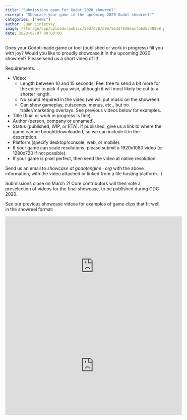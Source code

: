```yaml
---
title: "Submissions open for Godot 2020 showreel"
excerpt: "Showcase your game in the upcoming 2020 Godot showreel!"
categories: ["news"]
author: Juan Linietsky
image: /storage/app/uploads/public/5e3/d78/d9e/5e3d78d9eacfa625348868.png
date: 2020-02-07 00:00:00
---
```


Does your Godot-made game or tool (published or work in progress) fill you with joy? Would you like to proudly showcase it in the upcoming 2020 showreel? Please send us a short video of it!

Requirements:

* Video:
  - Length between 10 and 15 seconds. Feel free to send a bit more for the editor to pick if you wish, although it will most likely be cut to a shorter length.
  - No sound required in the video (we will put music on the showreel).
  - Can show gameplay, cutscenes, menus, etc., but no trailer/marketing overlays. See previous videos below for examples.
* Title (final or work in progress is fine).
* Author (person, company or unnamed).
* Status (published, WIP, or ETA). If published, give us a link to where the game can be bought/downloaded, so we can include it in the description.
* Platform (specify desktop/console, web, or mobile).
* If your game can scale resolutions, please submit a 1920x1080 video (or 1280x720 if not possible).
* If your game is pixel perfect, then send the video at native resolution.

Send us an email to *showcase at godotengine · org* with the above information, with the video attached or linked from a file hosting platform. :)

Submissions close on March 2! Core contributors will then vote a preselection of videos for the final showcase, to be published during GDC 2020.

See our previous showcase videos for examples of game clips that fit well in the showreel format:

<iframe width="560" height="315" src="https://www.youtube-nocookie.com/embed/NlKEO1N8wMM" frameborder="0" allow="accelerometer; autoplay; encrypted-media; gyroscope; picture-in-picture" allowfullscreen></iframe>

<iframe width="560" height="315" src="https://www.youtube-nocookie.com/embed/ODn4oOqWGik" frameborder="0" allow="accelerometer; autoplay; encrypted-media; gyroscope; picture-in-picture" allowfullscreen></iframe>
